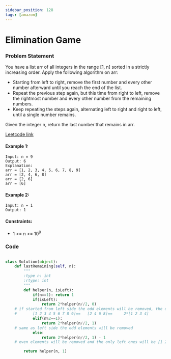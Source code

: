 ```yaml
---
sidebar_position: 128
tags: [amazon]
---
```


# Elimination Game

### Problem Statement

You have a list arr of all integers in the range [1, n] sorted in a strictly increasing order. Apply the following algorithm on arr:

- Starting from left to right, remove the first number and every other number afterward until you reach the end of the list.
- Repeat the previous step again, but this time from right to left, remove the rightmost number and every other number from the remaining numbers.
- Keep repeating the steps again, alternating left to right and right to left, until a single number remains.

Given the integer n, return the last number that remains in arr.

[Leetcode link](https://leetcode.com/problems/elimination-game)

#### Example 1:

```
Input: n = 9
Output: 6
Explanation:
arr = [1, 2, 3, 4, 5, 6, 7, 8, 9]
arr = [2, 4, 6, 8]
arr = [2, 6]
arr = [6]
```

#### Example 2:

```
Input: n = 1
Output: 1
```

#### Constraints:

- 1 <= n <= 10<sup>9</sup>

### Code

```python title="Python Code"

class Solution(object):
    def lastRemaining(self, n):
        """
        :type n: int
        :rtype: int
        """
        def helper(n, isLeft):
            if(n==1): return 1
            if(isLeft):
                return 2*helper(n//2, 0)
    # if started from left side the odd elements will be removed, the only remaining ones will the the even i.e.
    #       [1 2 3 4 5 6 7 8 9]==   [2 4 6 8]==     2*[1 2 3 4]
            elif(n%2==1):
                return 2*helper(n//2, 1)
    # same as left side the odd elements will be removed
            else:
                return 2*helper(n//2, 1) - 1
    # even elements will be removed and the only left ones will be [1 2 3 4 5 6 ]== [1 3 5]== 2*[1 2 3] - 1

        return helper(n, 1)
```
